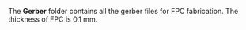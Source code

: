 The **Gerber** folder contains all the gerber files for FPC fabrication. The thickness of FPC is 0.1 mm.

